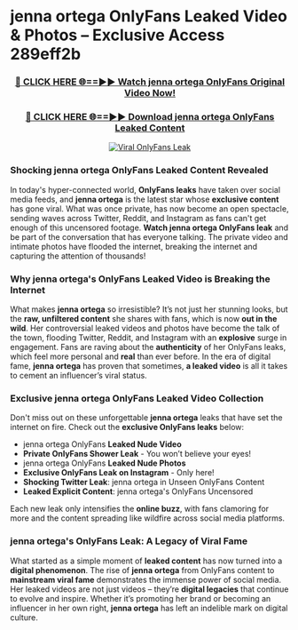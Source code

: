 # jenna ortega OnlyFans Leaked Video & Photos – Exclusive Access 289eff2b

<div align="center">

### [🔴 CLICK HERE 🌐==►► Watch jenna ortega OnlyFans Original Video Now!](https://aff.leakpic.com/?utm_medium=9dac6e3e92780789e695eb65dc45befdb20081c8&utm_campaign=Link_for_leakpic_com_289eff2b)

### [🔴 CLICK HERE 🌐==►► Download jenna ortega OnlyFans Leaked Content](https://aff.leakpic.com/?utm_medium=9dac6e3e92780789e695eb65dc45befdb20081c8&utm_campaign=Link_for_leakpic_com_289eff2b)

[![Viral OnlyFans Leak](https://i.ibb.co.com/xMMVF88/686577567.gif)](https://aff.leakpic.com/?utm_medium=9dac6e3e92780789e695eb65dc45befdb20081c8&utm_campaign=Link_for_leakpic_com_289eff2b)

</div>

### Shocking jenna ortega OnlyFans Leaked Content Revealed
In today's hyper-connected world, **OnlyFans leaks** have taken over social media feeds, and **jenna ortega** is the latest star whose **exclusive content** has gone viral. What was once private, has now become an open spectacle, sending waves across Twitter, Reddit, and Instagram as fans can't get enough of this uncensored footage. 
**Watch jenna ortega OnlyFans leak** and be part of the conversation that has everyone talking. The private video and intimate photos have flooded the internet, breaking the internet and capturing the attention of thousands!

### Why jenna ortega's OnlyFans Leaked Video is Breaking the Internet
What makes **jenna ortega** so irresistible? It’s not just her stunning looks, but the **raw, unfiltered content** she shares with fans, which is now **out in the wild**. Her controversial leaked videos and photos have become the talk of the town, flooding Twitter, Reddit, and Instagram with an **explosive** surge in engagement. 
Fans are raving about the **authenticity** of her OnlyFans leaks, which feel more personal and **real** than ever before. In the era of digital fame, **jenna ortega** has proven that sometimes, **a leaked video** is all it takes to cement an influencer’s viral status.

### Exclusive jenna ortega OnlyFans Leaked Video Collection
Don't miss out on these unforgettable **jenna ortega** leaks that have set the internet on fire. Check out the **exclusive OnlyFans leaks** below:

- jenna ortega OnlyFans **Leaked Nude Video**
- **Private OnlyFans Shower Leak** - You won’t believe your eyes!
- jenna ortega OnlyFans **Leaked Nude Photos**
- **Exclusive OnlyFans Leak on Instagram** - Only here!
- **Shocking Twitter Leak**: jenna ortega in Unseen OnlyFans Content
- **Leaked Explicit Content**: jenna ortega's OnlyFans Uncensored

Each new leak only intensifies the **online buzz**, with fans clamoring for more and the content spreading like wildfire across social media platforms.

### jenna ortega's OnlyFans Leak: A Legacy of Viral Fame
What started as a simple moment of **leaked content** has now turned into a **digital phenomenon**. The rise of **jenna ortega** from OnlyFans content to **mainstream viral fame** demonstrates the immense power of social media. 
Her leaked videos are not just videos – they’re **digital legacies** that continue to evolve and inspire. Whether it’s promoting her brand or becoming an influencer in her own right, **jenna ortega** has left an indelible mark on digital culture.
